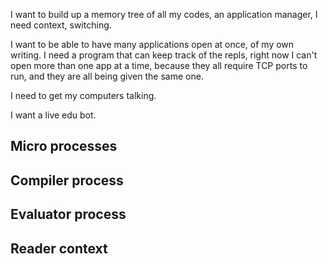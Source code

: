 I want to build up a memory tree of all my codes, an application manager, 
I need context, switching.

I want to be able to have many applications open at once, of my own writing.
I need a program that can keep track of the repls, right now I can't open 
more than one app at a time, because they all require TCP ports to run, 
and they are all being given the same one.

I need to get my computers talking.

I want a live edu bot.

## Micro processes

## Compiler process
## Evaluator process
## Reader context
